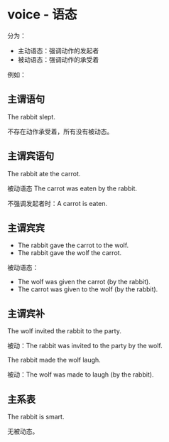 # voice - 语态

分为：

- 主动语态：强调动作的发起者
- 被动语态：强调动作的承受着

例如：

## 主谓语句

The rabbit slept.

不存在动作承受着，所有没有被动态。

## 主谓宾语句

The rabbit ate the carrot.

被动语态
The carrot was eaten by the rabbit.

不强调发起者时：A carrot is eaten.

## 主谓宾宾

- The rabbit gave the carrot to the wolf.
- The rabbit gave the wolf the carrot.

被动语态：
- The wolf was given the carrot (by the rabbit).
- The carrot was given to the wolf (by the rabbit).

## 主谓宾补

The wolf invited the rabbit to the party.

被动：The rabbit was invited to the party by the wolf.

The rabbit made the wolf laugh.

被动：The wolf was made to laugh (by the rabbit).


## 主系表

The rabbit is smart.

无被动态。